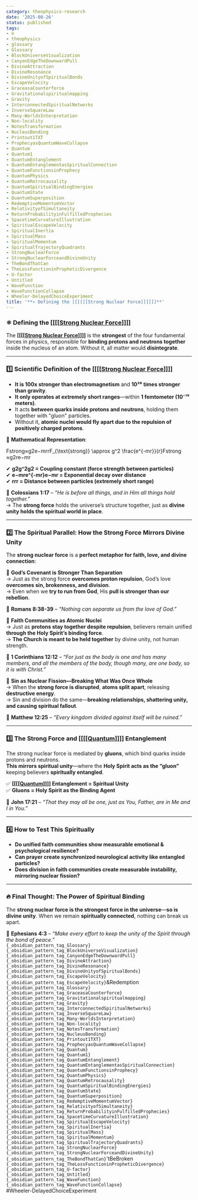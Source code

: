 ```yaml
---
category: theophysics-research
date: '2025-08-26'
status: published
tags:
- o
- theophysics
- glossary
- Glossary
- BlockUniverseVisualization
- CanyonEdgeTheDownwardPull
- DivineAttraction
- DivineResonance
- DivineUnityofSpiritualBonds
- EscapeVelocity
- GraceasaCounterforce
- Gravitationalspiritualmapping
- Gravity
- InterconnectedSpiritualNetworks
- InverseSquareLaw
- Many-WorldsInterpretation
- Non-locality
- NotesTransformation
- NucleusBonding
- Printout1TXT
- ProphecyasQuantumWaveCollapse
- Quantum
- Quantum1
- QuantumEntanglement
- QuantumEntanglementasSpiritualConnection
- QuantumFunctionsinProphecy
- QuantumPhysics
- QuantumRetrocausality
- QuantumSpiritualBindingEnergies
- QuantumState
- QuantumSuperposition
- RedemptiveMomentumVector
- RelativityofSimultaneity
- ReturnProbabilityinFulfilledProphecies
- SpacetimeCurvatureIllustration
- SpiritualEscapeVelocity
- SpiritualInertia
- SpiritualMass
- SpiritualMomentum
- SpiritualTrajectoryQuadrants
- StrongNuclearForce
- StrongNuclearForceandDivineUnity
- TheBondThatCan
- TheLossFunctioninPropheticDivergence
- U-factor
- Untitled
- WaveFunction
- WaveFunctionCollapse
- Wheeler-DelayedChoiceExperiment
title: '**⚛️ Defining the [[[[[[Strong Nuclear Force]]]]]]**'
---
```

   
### **⚛️ Defining the [[[[[Strong Nuclear Force](/not_created.md)]]]]**   
   
The **[[[[[Strong Nuclear Force](/not_created.md)]]]]** is the **strongest** of the four fundamental forces in physics, responsible for **binding protons and neutrons together** inside the nucleus of an atom. Without it, all matter would **disintegrate**.   
   
   
---   
   
### **1️⃣ Scientific Definition of the [[[[[Strong Nuclear Force](/not_created.md)]]]]**   
   
   
- **It is 100x stronger than electromagnetism** and **10³⁸ times stronger than gravity**.   
- **It only operates at extremely short ranges**—within **1 femtometer (10⁻¹⁵ meters)**.   
- It acts **between quarks inside protons and neutrons**, holding them together with "gluon" particles.   
- Without it, **atomic nuclei would fly apart due to the repulsion of positively charged protons**.   
   
🔬 **Mathematical Representation**:   
   
Fstrong≈g2e−mrrF_{\text{strong}} \approx g^2 \frac{e^{-mr}}{r}Fstrong​≈g2re−mr​   
   
✔ **g2g^2g2 = Coupling constant (force strength between particles)**     
✔ **e−mre^{-mr}e−mr = Exponential decay over distance**     
✔ **rrr = Distance between particles (extremely short range)**   
   
📖 **Colossians 1:17** – _“He is before all things, and in Him all things hold together.”_     
→ The **strong force** holds the universe’s structure together, just as **divine unity holds the spiritual world in place**.   
   
   
---   
   
### **2️⃣ The Spiritual Parallel: How the Strong Force Mirrors Divine Unity**   
   
The **strong nuclear force** is a **perfect metaphor for faith, love, and divine connection**:   
   
🔹 **God’s Covenant is Stronger Than Separation**     
→ Just as the strong force **overcomes proton repulsion**, God’s love **overcomes sin, brokenness, and division**.     
→ Even when we **try to run from God**, His **pull is stronger than our rebellion**.   
   
📖 **Romans 8:38-39** – _“Nothing can separate us from the love of God.”_   
   
🔹 **Faith Communities as Atomic Nuclei**     
→ Just as **protons stay together despite repulsion**, believers remain unified **through the Holy Spirit’s binding force**.     
→ **The Church is meant to be held together** by divine unity, not human strength.   
   
📖 **1 Corinthians 12:12** – _“For just as the body is one and has many members, and all the members of the body, though many, are one body, so it is with Christ.”_   
   
🔹 **Sin as Nuclear Fission—Breaking What Was Once Whole**     
→ When the **strong force is disrupted**, **atoms split apart**, releasing **destructive energy**.     
→ Sin and division do the same—**breaking relationships, shattering unity, and causing spiritual fallout**.   
   
📖 **Matthew 12:25** – _“Every kingdom divided against itself will be ruined.”_   
   
   
---   
   
### **3️⃣ The Strong Force and [[[[[Quantum](/not_created.md)]]]] Entanglement**   
   
The strong nuclear force is mediated by **gluons**, which bind quarks inside protons and neutrons.     
**This mirrors spiritual unity**—where the **Holy Spirit acts as the “gluon”** keeping believers **spiritually entangled**.   
   
✅ **[[[[[Quantum](/not_created.md)]]]] Entanglement = Spiritual Unity**     
✅ **Gluons = Holy Spirit as the Binding Agent**   
   
📖 **John 17:21** – _“That they may all be one, just as You, Father, are in Me and I in You.”_   
   
   
---   
   
### **4️⃣ How to Test This Spiritually**   
   
   
- **Do unified faith communities show measurable emotional & psychological resilience?**   
- **Can prayer create synchronized neurological activity like entangled particles?**   
- **Does division in faith communities create measurable instability, mirroring nuclear fission?**   
   
   
---   
   
### **🔥 Final Thought: The Power of Spiritual Binding**   
   
The **strong nuclear force is the strongest force in the universe**—**so is divine unity**. When we remain **spiritually connected**, nothing can break us apart.   
   
📖 **Ephesians 4:3** – _“Make every effort to keep the unity of the Spirit through the bond of peace.”_   
`{_obsidian_pattern_tag_Glossary}`   
`{_obsidian_pattern_tag_BlockUniverseVisualization}`   
`{_obsidian_pattern_tag_CanyonEdgeTheDownwardPull}`   
`{_obsidian_pattern_tag_DivineAttraction}`   
`{_obsidian_pattern_tag_DivineResonance}`   
`{_obsidian_pattern_tag_DivineUnityofSpiritualBonds}`   
`{_obsidian_pattern_tag_EscapeVelocity}`   
`{_obsidian_pattern_tag_EscapeVelocity}`&Redemption   
`{_obsidian_pattern_tag_Glossary}`   
`{_obsidian_pattern_tag_GraceasaCounterforce}`   
`{_obsidian_pattern_tag_Gravitationalspiritualmapping}`   
`{_obsidian_pattern_tag_Gravity}`   
`{_obsidian_pattern_tag_InterconnectedSpiritualNetworks}`   
`{_obsidian_pattern_tag_InverseSquareLaw}`   
`{_obsidian_pattern_tag_Many-WorldsInterpretation}`   
`{_obsidian_pattern_tag_Non-locality}`   
`{_obsidian_pattern_tag_NotesTransformation}`   
`{_obsidian_pattern_tag_NucleusBonding}`   
`{_obsidian_pattern_tag_Printout1TXT}`   
`{_obsidian_pattern_tag_ProphecyasQuantumWaveCollapse}`   
`{_obsidian_pattern_tag_Quantum}`   
`{_obsidian_pattern_tag_Quantum1}`   
`{_obsidian_pattern_tag_QuantumEntanglement}`   
`{_obsidian_pattern_tag_QuantumEntanglementasSpiritualConnection}`   
`{_obsidian_pattern_tag_QuantumFunctionsinProphecy}`   
`{_obsidian_pattern_tag_QuantumPhysics}`   
`{_obsidian_pattern_tag_QuantumRetrocausality}`   
`{_obsidian_pattern_tag_QuantumSpiritualBindingEnergies}`   
`{_obsidian_pattern_tag_QuantumState}`   
`{_obsidian_pattern_tag_QuantumSuperposition}`   
`{_obsidian_pattern_tag_RedemptiveMomentumVector}`   
`{_obsidian_pattern_tag_RelativityofSimultaneity}`   
`{_obsidian_pattern_tag_ReturnProbabilityinFulfilledProphecies}`   
`{_obsidian_pattern_tag_SpacetimeCurvatureIllustration}`   
`{_obsidian_pattern_tag_SpiritualEscapeVelocity}`   
`{_obsidian_pattern_tag_SpiritualInertia}`   
`{_obsidian_pattern_tag_SpiritualMass}`   
`{_obsidian_pattern_tag_SpiritualMomentum}`   
`{_obsidian_pattern_tag_SpiritualTrajectoryQuadrants}`   
`{_obsidian_pattern_tag_StrongNuclearForce}`   
`{_obsidian_pattern_tag_StrongNuclearForceandDivineUnity}`   
`{_obsidian_pattern_tag_TheBondThatCan}`'tBeBroken   
`{_obsidian_pattern_tag_TheLossFunctioninPropheticDivergence}`   
`{_obsidian_pattern_tag_U-factor}`   
`{_obsidian_pattern_tag_Untitled}`   
`{_obsidian_pattern_tag_WaveFunction}`   
`{_obsidian_pattern_tag_WaveFunctionCollapse}`   
#Wheeler-DelayedChoiceExperiment